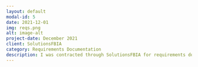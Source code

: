 ```yaml
---
layout: default
modal-id: 5
date: 2021-12-01
img: reqs.png
alt: image-alt
project-date: December 2021
client: SolutionsFBIA
category: Requirements Documentation
description: I was contracted through SolutionsFBIA for requirements documentation and to provide a gap analysis for an orgainizational KPI dashboard for a 3rd party client. I documented the current and desired future state and pointed out any gaps between the two along with potential risks. I then included all of this information and proposed solutions for each data element.
---
```

